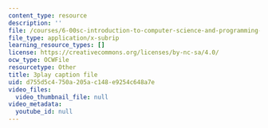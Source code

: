 ```yaml
---
content_type: resource
description: ''
file: /courses/6-00sc-introduction-to-computer-science-and-programming-spring-2011/d755d5c4750a205ac148e9254c648a7e_Q148jV9ljPM.srt
file_type: application/x-subrip
learning_resource_types: []
license: https://creativecommons.org/licenses/by-nc-sa/4.0/
ocw_type: OCWFile
resourcetype: Other
title: 3play caption file
uid: d755d5c4-750a-205a-c148-e9254c648a7e
video_files:
  video_thumbnail_file: null
video_metadata:
  youtube_id: null
---
```

